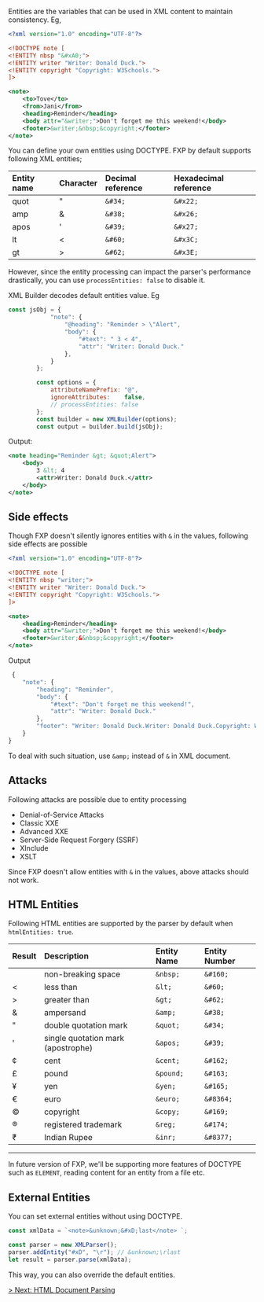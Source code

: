 
Entities are the variables that can be used  in XML content to maintain consistency. Eg,

```xml
<?xml version="1.0" encoding="UTF-8"?>

<!DOCTYPE note [
<!ENTITY nbsp "&#xA0;">
<!ENTITY writer "Writer: Donald Duck.">
<!ENTITY copyright "Copyright: W3Schools.">
]>

<note>
    <to>Tove</to>
    <from>Jani</from>
    <heading>Reminder</heading>
    <body attr="&writer;">Don't forget me this weekend!</body>
    <footer>&writer;&nbsp;&copyright;</footer>
</note> 
```

You can define your own entities using DOCTYPE. FXP by default supports following XML entities;

| Entity name | Character | Decimal reference | Hexadecimal reference |
| :---------- | :-------- | :---------------- | :-------------------- |
| quot        | "         | `&#34;`             | `&#x22;`                |
| amp         | &         | `&#38;`             | `&#x26;`                |
| apos        | '         | `&#39;`             | `&#x27;`                |
| lt          | <         | `&#60;`             | `&#x3C;`                |
| gt          | >         | `&#62;`             | `&#x3E;`                |

However, since the entity processing can impact the parser's performance drastically, you can use `processEntities: false` to disable it.

XML Builder decodes default entities value. Eg
```js
const jsObj = {
            "note": {
                "@heading": "Reminder > \"Alert",
                "body": {
                    "#text": " 3 < 4",
                    "attr": "Writer: Donald Duck."
                },
            }
        };

        const options = {
            attributeNamePrefix: "@",
            ignoreAttributes:    false,
            // processEntities: false
        };
        const builder = new XMLBuilder(options);
        const output = builder.build(jsObj);
```
Output:
```xml
<note heading="Reminder &gt; &quot;Alert">
    <body>
        3 &lt; 4
        <attr>Writer: Donald Duck.</attr>
    </body>
</note>
```

## Side effects

Though FXP doesn't silently ignores entities with `&` in the values, following side effects are possible

```xml
<?xml version="1.0" encoding="UTF-8"?>

<!DOCTYPE note [
<!ENTITY nbsp "writer;">
<!ENTITY writer "Writer: Donald Duck.">
<!ENTITY copyright "Copyright: W3Schools.">
]>

<note>
    <heading>Reminder</heading>
    <body attr="&writer;">Don't forget me this weekend!</body>
    <footer>&writer;&&nbsp;&copyright;</footer>
</note> 
```

Output

```js
 {
    "note": {
        "heading": "Reminder",
        "body": {
            "#text": "Don't forget me this weekend!",
            "attr": "Writer: Donald Duck."
        },
        "footer": "Writer: Donald Duck.Writer: Donald Duck.Copyright: W3Schools."
    }
}
```

To deal with such situation, use `&amp;` instead of `&` in XML document.

## Attacks

Following attacks are possible due to entity processing

* Denial-of-Service Attacks
* Classic XXE
* Advanced XXE
* Server-Side Request Forgery (SSRF)
* XInclude
* XSLT

Since FXP doesn't allow entities with `&` in the values, above attacks should not work.

## HTML Entities

Following HTML entities are supported by the parser by default when `htmlEntities: true`.

| Result | Description                        | Entity Name | Entity Number |
| :----- | :--------------------------------- | :---------- | :------------ |
|        | non-breaking space                 | `&nbsp;`      | `&#160;`        |        
| <      | less than                          | `&lt;`        | `&#60;`         |        
| >      | greater than                       | `&gt;`        | `&#62;`         |        
| &      | ampersand                          | `&amp;`       | `&#38;`         |        
| "      | double quotation mark              | `&quot;`      | `&#34;`         |        
| '      | single quotation mark (apostrophe) | `&apos;`      | `&#39;`         |        
| ¢      | cent                               | `&cent;`      | `&#162;`        |        
| £      | pound                              | `&pound;`     | `&#163;`        |        
| ¥      | yen                                | `&yen;`       | `&#165;`        |        
| €      | euro                               | `&euro;`      | `&#8364;`       |        
| ©      | copyright                          | `&copy;`      | `&#169;`        |        
| ®      | registered trademark               | `&reg;`       | `&#174;`        |        
| ₹      | Indian Rupee               | `&inr;`       | `&#8377;`        |
---

In future version of FXP, we'll be supporting more features of DOCTYPE such as `ELEMENT`, reading content for an entity from a file etc.

## External Entities

You can set external entities without using DOCTYPE.

```js
const xmlData = `<note>&unknown;&#xD;last</note> `;

const parser = new XMLParser();
parser.addEntity("#xD", "\r"); // &unknown;\rlast
let result = parser.parse(xmlData);
```

This way, you can also override the default entities.

[> Next: HTML Document Parsing](./6.HTMLParsing.md)
